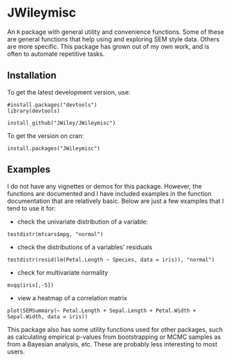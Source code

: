 JWileymisc
========

An `R` package with general utility and convenience functions.
Some of these are general functions that help using and
exploring SEM style data.  Others are more specific.
This package has grown out of my own work, and is often to automate
repetitive tasks.


Installation
------------

To get the latest development version, use:

```
#install.packages("devtools")
library(devtools)

install_github("JWiley/JWileymisc")
```

To get the version on cran:

```
install.packages("JWileymisc")
```


Examples
--------

I do not have any vignettes or demos for this package.
However, the functions are documented and I have included examples in the
function documentation that are relatively basic.  Below are just a
few examples that I tend to use it for:

- check the univariate distribution of a variable:

```
testdistr(mtcars$mpg, "normal")
```

- check the distributions of a variables' residuals

```
testdistr(resid(lm(Petal.Length ~ Species, data = iris)), "normal")
```

- check for multivariate normality

```
mvqq(iris[,-5])
```

- view a heatmap of a correlation matrix

```
plot(SEMSummary(~ Petal.Length + Sepal.Length + Petal.Width + Sepal.Width, data = iris))
```

This package also has some utility functions used for other packages,
such as calculating empirical p-values from bootstrapping or MCMC
samples as from a Bayesian analysis, etc. These are probably less
interesting to most users.
